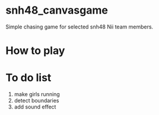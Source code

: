 # snh48_canvasgame
Simple chasing game for selected snh48 Nii team members.  
# How to play  

# To do list  
1. make girls running  
2. detect boundaries  
3. add sound effect  
